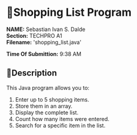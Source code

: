 # 🛒Shopping List Program 

**NAME:** Sebastian Ivan S. Dalde  
**Section:** TECHPRO A1  
**Filename:** 'shopping_list.java'

**Time Of Submittion:** 9:38 AM

## 📓Description 
This Java program allows you to:
1. Enter up to 5 shopping items.
2. Store them in an array.
3. Display the complete list.
4. Count how many items were entered.
5. Search for a specific item in the list.
